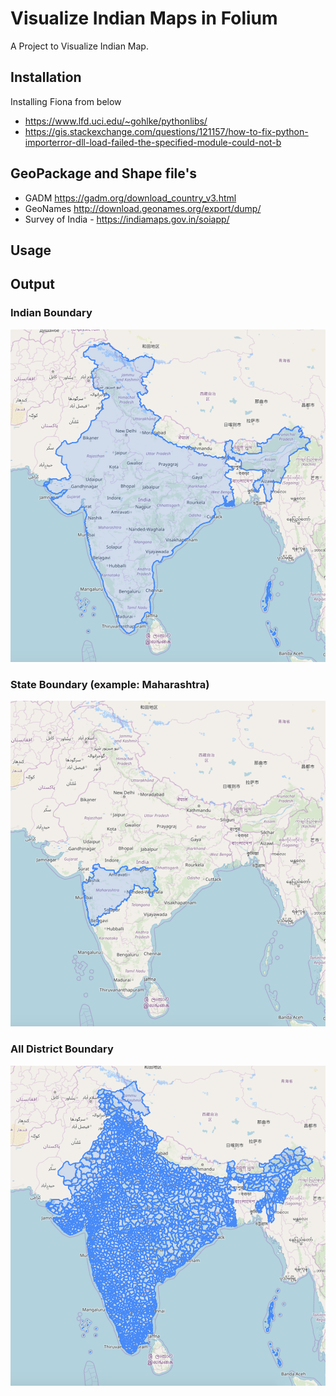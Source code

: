 # Visualize Indian Maps in Folium
A Project to Visualize Indian Map.

## Installation
Installing Fiona from below 
- https://www.lfd.uci.edu/~gohlke/pythonlibs/
- https://gis.stackexchange.com/questions/121157/how-to-fix-python-importerror-dll-load-failed-the-specified-module-could-not-b


## GeoPackage and Shape file's
- GADM https://gadm.org/download_country_v3.html
- GeoNames http://download.geonames.org/export/dump/
- Survey of India - https://indiamaps.gov.in/soiapp/

## Usage
<placeholder>

## Output

### Indian Boundary 
![Indian Boundary Image](img/indian_boundary.png)

### State Boundary (example: Maharashtra)
![State Boundary Image](img/state_boundary.png)

### All District Boundary
![](img/all_disctict_boundary.png)
